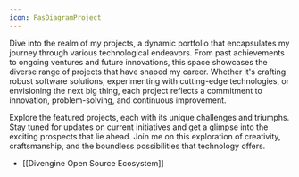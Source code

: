 ```yaml
---
icon: FasDiagramProject
---
```

Dive into the realm of my projects, a dynamic portfolio that encapsulates my journey through various technological endeavors. From past achievements to ongoing ventures and future innovations, this space showcases the diverse range of projects that have shaped my career. Whether it's crafting robust software solutions, experimenting with cutting-edge technologies, or envisioning the next big thing, each project reflects a commitment to innovation, problem-solving, and continuous improvement.

Explore the featured projects, each with its unique challenges and triumphs. Stay tuned for updates on current initiatives and get a glimpse into the exciting prospects that lie ahead. Join me on this exploration of creativity, craftsmanship, and the boundless possibilities that technology offers.

-  [[Divengine Open Source Ecosystem]]